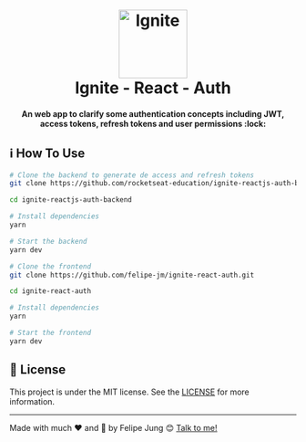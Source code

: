 <h1 align="center">
    <img width="120" alt="Ignite" src="https://res.cloudinary.com/dqcqifjms/image/upload/v1615216700/felipejung/ignite.png" />
    <br>
    Ignite - React - Auth
</h1>

<h4 align="center">
  An web app to clarify some authentication concepts including JWT, access tokens, refresh tokens and user permissions :lock:
</h4>

## :information_source: How To Use

```bash
# Clone the backend to generate de access and refresh tokens
git clone https://github.com/rocketseat-education/ignite-reactjs-auth-backend.git

cd ignite-reactjs-auth-backend

# Install dependencies
yarn

# Start the backend
yarn dev

# Clone the frontend
git clone https://github.com/felipe-jm/ignite-react-auth.git

cd ignite-react-auth

# Install dependencies
yarn

# Start the frontend
yarn dev
```

## :memo: License

This project is under the MIT license. See the [LICENSE](https://github.com/felipe-jm/ignite-react-auth/blob/master/LICENSE) for more information.

---

Made with much :heart: and :muscle: by Felipe Jung :blush: <a href="https://www.linkedin.com/in/felipe-jung/">Talk to me!</a>
